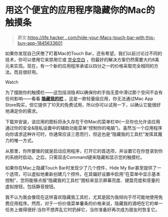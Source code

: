 # 用这个便宜的应用程序隐藏你的Mac的触摸条

> 原文:[https://life hacker . com/hide-your-Macs-touch-bar-with this-buy-app-1845633601](https://lifehacker.com/hide-your-macs-touch-bar-with-this-inexpensive-app-1845633601)

如果你发现自己厌倦了盯着Mac的Touch Bar，还有希望。我们以前讨论过不同的技术，你可以使用它来禁用它或 [完全空白](https://lifehacker.com/how-to-disable-or-hide-your-macbooks-touch-bar-1843571363) ，但最好的解决方案仍然需要大约8美元来实现。现在，有一个新的应用程序承诺以四分之一的价格采取完全相同的方法。而且很好用。

Watch

为了摆脱你的触摸栏——这包括消隐*和*以确保你的手指无意中滑过那个空间不会有任何影响——看看 [**隐藏我的栏**](https://hidemybar.clemstation.com/) 。这是一款轻量级应用，你无法通过Mac App Store购买，但它提供了10天的免费试用，所以你可以试用一下，以确认它能很好地满足你的需求。

下载并安装，该应用的图标将永久存在于你Mac的菜单栏中(一旦你也允许该应用通过你的安全&隐私设置中的辅助功能菜单“控制你的电脑”)。虽然当一个应用程序向你请求这种许可时，你通常应该三思而行，但这也是“隐藏我的工具栏”发挥其魔力的唯一方式。

从那里，你所要做的就是启动应用程序，打开它的首选项，并设置它在你登录到你的系统时启动。之后，只需双击Command键来隐藏和显示您的触摸栏。

如果你在Mac上隐藏Touch Bar时发现少了几个控件，Hide My Bar甚至提供了一个选项，可以虚拟地重新创建几个控件。在其偏好设置中启用“在菜单中显示基本控制”，您将能够点按“隐藏我的工具栏”图标来显示屏幕亮度、键盘亮度和音量的虚拟按钮，包括静音按钮。

我不认为我会像现在这样喜欢隐藏我工具栏，尤其是因为我倾向于尽可能地使用免费应用程序。然而，对于一份价值菜单薯条的价格来说，隐藏我的酒吧在它的单一任务上做得很好:当你不想弄乱它时扔掉它，当你准备好再次成为朋友时恢复它。
